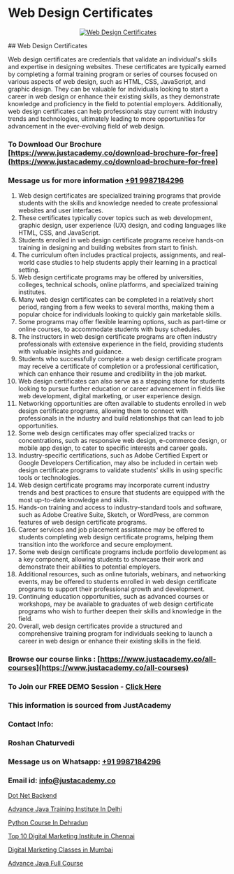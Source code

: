 # Web Design Certificates

<p align="center">
  <a href="https://justacademy.co/all-courses">
    <img src="https://i.ibb.co/P5KtSQ2/ui-ux.png" alt="Web Design Certificates">
  </a>
</p>
## Web Design Certificates

Web design certificates are credentials that validate an individual's skills and expertise in designing websites. These certificates are typically earned by completing a formal training program or series of courses focused on various aspects of web design, such as HTML, CSS, JavaScript, and graphic design. They can be valuable for individuals looking to start a career in web design or enhance their existing skills, as they demonstrate knowledge and proficiency in the field to potential employers. Additionally, web design certificates can help professionals stay current with industry trends and technologies, ultimately leading to more opportunities for advancement in the ever-evolving field of web design.
### To Download Our Brochure [https://www.justacademy.co/download-brochure-for-free](https://www.justacademy.co/download-brochure-for-free)
### Message us for more information [+91 9987184296](https://api.whatsapp.com/send?phone=919987184296)
1) Web design certificates are specialized training programs that provide students with the skills and knowledge needed to create professional websites and user interfaces.
2) These certificates typically cover topics such as web development, graphic design, user experience (UX) design, and coding languages like HTML, CSS, and JavaScript.
3) Students enrolled in web design certificate programs receive hands-on training in designing and building websites from start to finish.
4) The curriculum often includes practical projects, assignments, and real-world case studies to help students apply their learning in a practical setting.
5) Web design certificate programs may be offered by universities, colleges, technical schools, online platforms, and specialized training institutes.
6) Many web design certificates can be completed in a relatively short period, ranging from a few weeks to several months, making them a popular choice for individuals looking to quickly gain marketable skills.
7) Some programs may offer flexible learning options, such as part-time or online courses, to accommodate students with busy schedules.
8) The instructors in web design certificate programs are often industry professionals with extensive experience in the field, providing students with valuable insights and guidance.
9) Students who successfully complete a web design certificate program may receive a certificate of completion or a professional certification, which can enhance their resume and credibility in the job market.
10) Web design certificates can also serve as a stepping stone for students looking to pursue further education or career advancement in fields like web development, digital marketing, or user experience design.
11) Networking opportunities are often available to students enrolled in web design certificate programs, allowing them to connect with professionals in the industry and build relationships that can lead to job opportunities.
12) Some web design certificates may offer specialized tracks or concentrations, such as responsive web design, e-commerce design, or mobile app design, to cater to specific interests and career goals.
13) Industry-specific certifications, such as Adobe Certified Expert or Google Developers Certification, may also be included in certain web design certificate programs to validate students' skills in using specific tools or technologies.
14) Web design certificate programs may incorporate current industry trends and best practices to ensure that students are equipped with the most up-to-date knowledge and skills.
15) Hands-on training and access to industry-standard tools and software, such as Adobe Creative Suite, Sketch, or WordPress, are common features of web design certificate programs.
16) Career services and job placement assistance may be offered to students completing web design certificate programs, helping them transition into the workforce and secure employment.
17) Some web design certificate programs include portfolio development as a key component, allowing students to showcase their work and demonstrate their abilities to potential employers.
18) Additional resources, such as online tutorials, webinars, and networking events, may be offered to students enrolled in web design certificate programs to support their professional growth and development.
19) Continuing education opportunities, such as advanced courses or workshops, may be available to graduates of web design certificate programs who wish to further deepen their skills and knowledge in the field.
20) Overall, web design certificates provide a structured and comprehensive training program for individuals seeking to launch a career in web design or enhance their existing skills in the field.

### Browse our course links : [https://www.justacademy.co/all-courses](https://www.justacademy.co/all-courses) 
### To Join our FREE DEMO Session - [Click Here](https://www.justacademy.co/register-for-course-demo)


### This information is sourced from JustAcademy
### Contact Info:
### Roshan Chaturvedi
### Message us on Whatsapp: [+91 9987184296](https://api.whatsapp.com/send?phone=919987184296)
### Email id: [info@justacademy.co](mailto:info@justacademy.co)
                
[Dot Net Backend](https://www.linkedin.com/pulse/dot-net-backend-justacademy-coventry-mnhbe?trackingId=PL4bM1Cxwz81Z7l7XtCryg%3D%3D&lipi=urn%3Ali%3Apage%3Ad_flagship3_company_admin%3BvasO6SUGTP2oKUhUaDM59w%3D%3D)

[Advance Java Training Institute In Delhi](https://www.linkedin.com/pulse/advance-java-training-institute-delhi-justacademy-delhi-yxqzc?trackingId=2efNP6yjz3xbMtqp7NpyIA%3D%3D&lipi=urn%3Ali%3Apage%3Ad_flagship3_company_admin%3B9Q82RDvqR3%2BMiM23X%2B3J5A%3D%3D)

[Python Course In Dehradun](https://medium.com/@mistersumit961/python-course-in-dehradun-1207c4769a10)

[Top 10 Digital Marketing Institute in Chennai](https://medium.com/@kumarishimmi99/top-10-digital-marketing-institute-in-chennai-fdbe6fd98910)

[Digital Marketing Classes in Mumbai](https://justacademyin.github.io/justacademy/digital-marketing-classes-in-mumbai)

[Advance Java Full Course](https://justacademyin.github.io/justacademy/advance-java-full-course)

